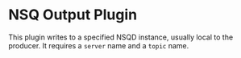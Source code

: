 # NSQ Output Plugin

This plugin writes to a specified NSQD instance, usually local to the producer. It requires
a `server` name and a `topic` name.
